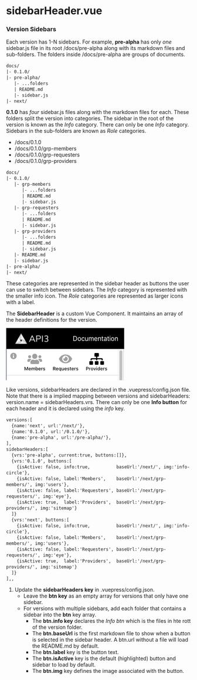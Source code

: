 <!--
  The sidebarHeader was originally for the concept of different Roles that 
  would show a different sidebar for each Role indicated by an Icon. This 
  file is an archive in case it is ever brought back to life. The text below 
  was part of the versioning.md file.
-->

# sidebarHeader.vue


### Version Sidebars

Each version has 1-N sidebars. For example, **pre-alpha** has only *one* sidebar.js file in its root /docs/pre-alpha along with its markdown files and sub-folders. The folders inside /docs/pre-alpha are groups of documents.

```text
docs/
|- 0.1.0/
|- pre-alpha/
   |- ...folders
   | README.md
   |- sidebar.js
|- next/
```

**0.1.0** has *four* sidebar.js files along with the markdown files for each. These folders split the version into categories. The sidebar in the root of the version is known as the *Info* category. There can only be one *Info* category. Sidebars in the sub-folders are known as *Role* categories.

- /docs/0.1.0
- /docs/0.1.0/grp-members
- /docs/0.1.0/grp-requesters
- /docs/0.1.0/grp-providers

```text
docs/
|- 0.1.0/
   |- grp-members
      |- ...folders
      | README.md
      |- sidebar.js
   |- grp-requesters
      |- ...folders
      | README.md
      |- sidebar.js
   |- grp-providers
      |- ...folders
      | README.md
      |- sidebar.js
   |- README.md
   |- sidebar.js
|- pre-alpha/
|- next/
```

These categories are represented in the sidebar header as buttons the user can use to switch between sidebars. The *Info* category is represented with the smaller info icon. The *Role* categories are represented as larger icons with a label. 

The **SidebarHeader** is a custom Vue Component. It maintains an array of the header definitions for the version.

![Sidebar Headers](./assets/img/sidebar-header.png)

Like versions, sidebarHeaders are declared in the .vuepress/config.json file. Note that there is a implied mapping between versions and sidebarHeaders: version.name = sidebarHeaders.vrs. There can only be one **Info button** for each header and it is declared using the *info* key.

```json{1,6}
versions:[
  {name:'next', url:'/next/'},
  {name:'0.1.0', url:'/0.1.0/'},
  {name:'pre-alpha', url:'/pre-alpha/'},
],
sidebarHeaders:[
  {vrs:'pre-alpha', current:true, buttons:[]},
  {vrs:'0.1.0', buttons:[
    {isActive: false, info:true,          baseUrl:'/next/', img:'info-circle'},
    {isActive: false, label:'Members',    baseUrl:'/next/grp-members/', img:'users'},
    {isActive: false, label:'Requesters', baseUrl:'/next/grp-requesters/', img:'eye'},
    {isActive: true,  label:'Providers',  baseUrl:'/next/grp-providers/', img:'sitemap'}
  ]}
  {vrs:'next', buttons:[
    {isActive: false, info:true,          baseUrl:'/next/', img:'info-circle'},
    {isActive: false, label:'Members',    baseUrl:'/next/grp-members/', img:'users'},
    {isActive: false, label:'Requesters', baseUrl:'/next/grp-requesters/', img:'eye'},
    {isActive: true,  label:'Providers',  baseUrl:'/next/grp-providers/', img:'sitemap'}
  ]}
],,
```

<!--
  The following was under Create a Version
-->

1. Update the **sidebarHeaders key** in .vuepress/config.json.
    - Leave the **btn key** as an empty array for versions that only have one sidebar. 
    - For versions with multiple sidebars, add each folder that contains a sidebar into the **btn** key array.
        - The **btn.info key** declares the *Info btn* which is the files in hte rott of the version folder.
        - The **btn.baseUrl** is the first markdown file to show when a button is selected in the sidebar header. A btn.url without a file will load the README.md by default. 
        - The **btn.label** key is the button text. 
        - The **btn.isActive** key is the default (highlighted) button and sidebar to load by default.
        - The **btn.img** key defines the image associated with the button.